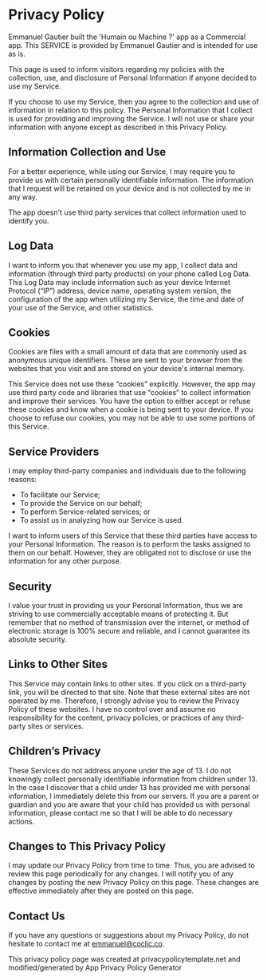 # Privacy Policy
Emmanuel Gautier built the 'Humain ou Machine ?' app as a Commercial app.
This SERVICE is provided by Emmanuel Gautier and is intended for use as is.

This page is used to inform visitors regarding my policies with the collection, use, and disclosure of Personal Information if anyone decided to use my Service.

If you choose to use my Service, then you agree to the collection and use of information in relation to this policy.
The Personal Information that I collect is used for providing and improving the Service.
I will not use or share your information with anyone except as described in this Privacy Policy.

## Information Collection and Use

For a better experience, while using our Service, I may require you to provide us with certain personally identifiable information.
The information that I request will be retained on your device and is not collected by me in any way.

The app doesn't use third party services that collect information used to identify you.

## Log Data

I want to inform you that whenever you use my app, I collect data and information (through third party products) on your phone called Log Data.
This Log Data may include information such as your device Internet Protocol (“IP”) address, device name, operating system version, the configuration of the app when utilizing my Service, the time and date of your use of the Service, and other statistics.

## Cookies

Cookies are files with a small amount of data that are commonly used as anonymous unique identifiers.
These are sent to your browser from the websites that you visit and are stored on your device's internal memory.

This Service does not use these “cookies” explicitly.
However, the app may use third party code and libraries that use “cookies” to collect information and improve their services.
You have the option to either accept or refuse these cookies and know when a cookie is being sent to your device.
If you choose to refuse our cookies, you may not be able to use some portions of this Service.

## Service Providers

I may employ third-party companies and individuals due to the following reasons:

+ To facilitate our Service;
+ To provide the Service on our behalf;
+ To perform Service-related services; or
+ To assist us in analyzing how our Service is used.

I want to inform users of this Service that these third parties have access to your Personal Information.
The reason is to perform the tasks assigned to them on our behalf.
However, they are obligated not to disclose or use the information for any other purpose.

## Security

I value your trust in providing us your Personal Information, thus we are striving to use commercially acceptable means of protecting it.
But remember that no method of transmission over the internet, or method of electronic storage is 100% secure and reliable, and I cannot guarantee its absolute security.

## Links to Other Sites

This Service may contain links to other sites.
If you click on a third-party link, you will be directed to that site.
Note that these external sites are not operated by me.
Therefore, I strongly advise you to review the Privacy Policy of these websites.
I have no control over and assume no responsibility for the content, privacy policies, or practices of any third-party sites or services.

## Children’s Privacy

These Services do not address anyone under the age of 13.
I do not knowingly collect personally identifiable information from children under 13.
In the case I discover that a child under 13 has provided me with personal information, I immediately delete this from our servers.
If you are a parent or guardian and you are aware that your child has provided us with personal information, please contact me so that I will be able to do necessary actions.

## Changes to This Privacy Policy

I may update our Privacy Policy from time to time.
Thus, you are advised to review this page periodically for any changes.
I will notify you of any changes by posting the new Privacy Policy on this page.
These changes are effective immediately after they are posted on this page.

## Contact Us

If you have any questions or suggestions about my Privacy Policy, do not hesitate to contact me at emmanuel@coclic.co.

This privacy policy page was created at privacypolicytemplate.net and modified/generated by App Privacy Policy Generator

